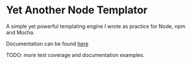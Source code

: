 # Yet Another Node Templator
A simple yet powerful templating engine I wrote as practice for Node, npm and Mocha.

Documentation can be found [here](https://htmlpreview.github.io/?https://github.com/TobleroneSwordfish/yant/blob/master/documentation_static.html)

TODO: more test coverage and documentation examples.
